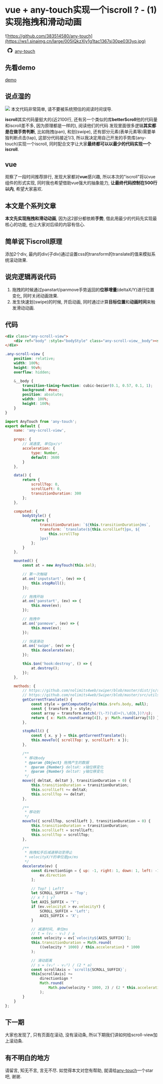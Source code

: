 # vue + any-touch实现一个iscroll ? - (1) 实现拖拽和滑动动画
![https://github.com/383514580/any-touch](https://ws1.sinaimg.cn/large/005IQkzXly1g1tac1367sj30pe03l3yq.jpg)

[<svg height="16" class="octicon octicon-mark-github" viewBox="0 0 16 16" version="1.1" width="32" aria-hidden="true"><path fill-rule="evenodd" d="M8 0C3.58 0 0 3.58 0 8c0 3.54 2.29 6.53 5.47 7.59.4.07.55-.17.55-.38 0-.19-.01-.82-.01-1.49-2.01.37-2.53-.49-2.69-.94-.09-.23-.48-.94-.82-1.13-.28-.15-.68-.52-.01-.53.63-.01 1.08.58 1.23.82.72 1.21 1.87.87 2.33.66.07-.52.28-.87.51-1.07-1.78-.2-3.64-.89-3.64-3.95 0-.87.31-1.59.82-2.15-.08-.2-.36-1.02.08-2.12 0 0 .67-.21 2.2.82.64-.18 1.32-.27 2-.27.68 0 1.36.09 2 .27 1.53-1.04 2.2-.82 2.2-.82.44 1.1.16 1.92.08 2.12.51.56.82 1.27.82 2.15 0 3.07-1.87 3.75-3.65 3.95.29.25.54.73.54 1.48 0 1.07-.01 1.93-.01 2.2 0 .21.15.46.55.38A8.013 8.013 0 0 0 16 8c0-4.42-3.58-8-8-8z"></path></svg>any-touch](https://github.com/383514580/any-touch)

## 先看demo
[demo](https://jsrun.net/WFXKp)

## 说点湿的
![](https://ws1.sinaimg.cn/large/005IQkzXly1g1talg166jj30dw0cqjrq.jpg)
本文代码非常简单, 请不要被系统预估的阅读时间误导.

**iscroll**其实代码量挺大的(近2100行, 还有另一个类似的库**betterScroll**他的代码量和iscroll差不多, 因为原理都是一样的), 阅读他们的代码
发现里面很多逻辑**其实都是在做手势判断**, 比如拖拽(pan), 和划(swipe), 还有部分元素(表单元素等)需要单独判断点击(tap), 这部分代码接近1/3, 所以我决定用自己开发的手势库(any-touch)实现一个iscroll, 同时配合文字让大家**最终都可以以最少的代码实现一个iscroll**. 

## vue
观察了一段时间推荐排行, 发现大家都对**vue**感兴趣, 所以本次的"iscroll"将以vue组件的形式实现, 同时我也希望借助vue强大的抽象能力, **让最终代码控制在500行以内**, 希望大家喜欢.

## 本文是个系列文章
**本文先实现拖拽和滑动动画**, 因为这2部分都依赖**手势**, 借此用最少的代码先实现最核心的功能, 也让大家对后续的内容有信心.

## 简单说下iscroll原理
添加2个div, 最内的div(子div)通过设置css的transform的translate的值来模拟系统滚动效果.

## 说完逻辑再说代码
1. 拖拽的时候通过panstart/panmove手势返回的**位移增量**(deltaX/Y)进行位置变化, 同时关闭动画效果.
2. 发生快速划(swipe)的时候, 开启动画, 同时通过计算**目标位置**和**动画时间**来触发滑动动画.


## 代码
```html
<div class="any-scroll-view">
    <div ref="body" :style="bodyStyle" class="any-scroll-view__body"><slot></slot></div>
</div>
```

```css
.any-scroll-view {
    position: relative;
    width: 100%;
    height: 90vh; 
    overflow: hidden;

    &__body {
        transition-timing-function: cubic-bezier(0.1, 0.57, 0.1, 1);
        background: #eee;
        position: absolute;
        width: 100%;
        height: 100%;
    }
}
```

``` javascript
import AnyTouch from 'any-touch';
export default {
    name: 'any-scroll-view',

    props: {
        // 减速度, 单位px/s²
        acceleration: {
            type: Number,
            default: 3600
        }
    },

    data() {
        return {
            scrollTop: 0,
            scrollLeft: 0,
            transitionDuration: 300
        };
    },

    computed: {
        bodyStyle() {
            return {
                transitionDuration: `${this.transitionDuration}ms`,
                transform: `translate(${this.scrollLeft}px, ${
                    this.scrollTop
                }px)`
            };
        }
    },

    mounted() {
        const at = new AnyTouch(this.$el);

        // 第一次触碰
        at.on('inputstart', (ev) => {
            this.stopRoll();
        });

        // 拖拽开始
        at.on('panstart', (ev) => {
            this.move(ev);
        });

        // 拖拽中
        at.on('panmove', (ev) => {
            this.move(ev);
        });

        // 快速滑动
        at.on('swipe', (ev) => {
            this.decelerate(ev);
        });

        this.$on('hook:destroy', () => {
            at.destroy();
        });
    },

    methods: {
        // https://github.com/nolimits4web/swiper/blob/master/dist/js/swiper.esm.js#L87
        // https://github.com/nolimits4web/Swiper/blob/master/src/utils/utils.js#L25
        getCurrentTranslate() {
            const style = getComputedStyle(this.$refs.body, null);
            const { transform } = style;
            const array = transform.match(/(\-?)(\d)+(\.\d{0,})?/g);
            return { x: Math.round(array[4]), y: Math.round(array[5]) };
        },

        stopRoll() {
            const { x, y } = this.getCurrentTranslate();
            this.moveTo({ scrollTop: y, scrollLeft: x });
        },

        /**
         * 移动body
         * @param {Object} 拖拽产生的数据
         *  @param {Number} deltaX: x轴位移变化
         *  @param {Number} deltaY: y轴位移变化
         */
        move({ deltaX, deltaY }, transitionDuration = 0) {
            this.transitionDuration = transitionDuration;
            this.scrollLeft += deltaX;
            this.scrollTop += deltaY;
        },

        /**
         * 移动到
         */
        moveTo({ scrollTop, scrollLeft }, transitionDuration = 0) {
            this.transitionDuration = transitionDuration;
            this.scrollLeft = scrollLeft;
            this.scrollTop = scrollTop;
        },

        /**
         * 拖拽松手后减速移动至停止
         * velocityX/Y的单位是px/ms
         */
        decelerate(ev) {
            const directionSign = { up: -1, right: 1, down: 1, left: -1 }[
                ev.direction
            ];

            // Top? | Left?
            let SCROLL_SUFFIX = 'Top';
            // x ? | y?
            let AXIS_SUFFIX = 'Y';
            if (ev.velocityX > ev.velocityY) {
                SCROLL_SUFFIX = 'Left';
                AXIS_SUFFIX = 'X';
            }

            // 减速时间, 单位ms
            // t = (v₂ - v₁) / a
            const velocity = ev[`velocity${AXIS_SUFFIX}`];
            this.transitionDuration = Math.round(
                ((velocity * 1000) / this.acceleration) * 1000
            );

            // 滑动距离
            // s = (v₂² - v₁²) / (2 * a)
            const scrollAxis = `scroll${SCROLL_SUFFIX}`;
            this[scrollAxis] +=
                directionSign *
                Math.round(
                    Math.pow(velocity * 1000, 2) / (2 * this.acceleration)
                );
        }
    }
};
```

## 下一期
大家也发现了, 只有页面在滚动, 没有滚动条, 所以下期我们讲如何给scroll-view加上滚动条.

## 有不明白的地方
请留言, 知无不言, 言无不尽. 如觉得本文对您有帮助, 就请给[any-touch](https://github.com/383514580/any-touch)一个star吧, 谢谢.

